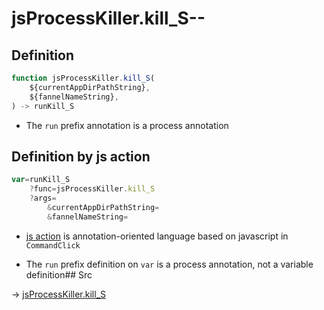# jsProcessKiller.kill_S--

## Definition

```js.js
function jsProcessKiller.kill_S(
	${currentAppDirPathString},
	${fannelNameString},
) -> runKill_S
```

- The `run` prefix annotation is a process annotation
## Definition by js action

```js.js
var=runKill_S
	?func=jsProcessKiller.kill_S
	?args=
		&currentAppDirPathString=
		&fannelNameString=
```

- [js action](#) is annotation-oriented language based on javascript in `CommandClick`

- The `run` prefix definition on `var` is a process annotation, not a variable definition## Src

-> [jsProcessKiller.kill_S](https://github.com/puutaro/CommandClick/blob/master/app/src/main/java/com/puutaro/commandclick/fragment_lib/terminal_fragment/js_interface/toolbar/JsProcessKiller.kt#L12)


